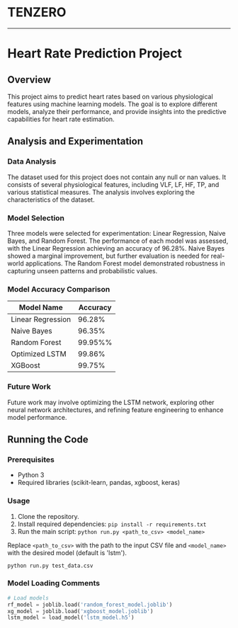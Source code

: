 # TENZERO
---
# Heart Rate Prediction Project

## Overview

This project aims to predict heart rates based on various physiological features using machine learning models. The goal is to explore different models, analyze their performance, and provide insights into the predictive capabilities for heart rate estimation.

## Analysis and Experimentation

### Data Analysis

The dataset used for this project does not contain any null or nan values. It consists of several physiological features, including VLF, LF, HF, TP, and various statistical measures. The analysis involves exploring the characteristics of the dataset.

### Model Selection

Three models were selected for experimentation: Linear Regression, Naive Bayes, and Random Forest. The performance of each model was assessed, with the Linear Regression achieving an accuracy of 96.28%. Naive Bayes showed a marginal improvement, but further evaluation is needed for real-world applications. The Random Forest model demonstrated robustness in capturing unseen patterns and probabilistic values.

### Model Accuracy Comparison

| Model Name         | Accuracy     |
|--------------------|--------------|
| Linear Regression  | 96.28%       |
| Naive Bayes        | 96.35%       |
| Random Forest      | 99.95%%      |
| Optimized LSTM     | 99.86%       |
| XGBoost            | 99.75%       |

### Future Work

Future work may involve optimizing the LSTM network, exploring other neural network architectures, and refining feature engineering to enhance model performance.

## Running the Code

### Prerequisites

- Python 3
- Required libraries (scikit-learn, pandas, xgboost, keras)

### Usage

1. Clone the repository.
2. Install required dependencies: `pip install -r requirements.txt`
3. Run the main script: `python run.py <path_to_csv> <model_name>`

Replace `<path_to_csv>` with the path to the input CSV file and `<model_name>` with the desired model (default is 'lstm').

```python run.py test_data.csv```

### Model Loading Comments

```python
# Load models
rf_model = joblib.load('random_forest_model.joblib')
xg_model = joblib.load('xgboost_model.joblib')
lstm_model = load_model('lstm_model.h5')
